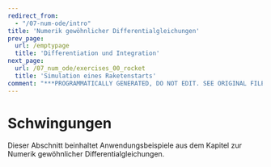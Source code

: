 ```yaml
---
redirect_from:
  - "/07-num-ode/intro"
title: 'Numerik gewöhnlicher Differentialgleichungen'
prev_page:
  url: /emptypage
  title: 'Differentiation und Integration'
next_page:
  url: /07_num_ode/exercises_00_rocket
  title: 'Simulation eines Raketenstarts'
comment: "***PROGRAMMATICALLY GENERATED, DO NOT EDIT. SEE ORIGINAL FILES IN /content***"
---
```

# Schwingungen

Dieser Abschnitt beinhaltet Anwendungsbeispiele aus dem Kapitel zur Numerik gewöhnlicher Differentialgleichungen.
